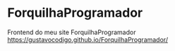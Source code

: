 # ForquilhaProgramador
Frontend do meu site ForquilhaProgramador
https://gustavocodigo.github.io/ForquilhaProgramador/

